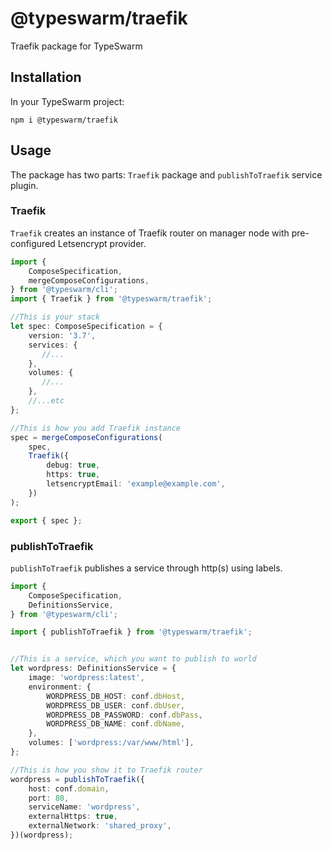 # @typeswarm/traefik

Traefik package for TypeSwarm

## Installation

In your TypeSwarm project:

```
npm i @typeswarm/traefik
```

## Usage

The package has two parts: `Traefik` package and `publishToTraefik` service plugin.


### Traefik

`Traefik` creates an instance of Traefik router on manager node with pre-configured Letsencrypt provider.


```ts
import {
    ComposeSpecification,
    mergeComposeConfigurations,
} from '@typeswarm/cli';
import { Traefik } from '@typeswarm/traefik';

//This is your stack
let spec: ComposeSpecification = {
    version: '3.7',
    services: {
       //...
    },
    volumes: {
       //...
    },
    //...etc
};

//This is how you add Traefik instance
spec = mergeComposeConfigurations(
    spec,
    Traefik({
        debug: true,
        https: true,
        letsencryptEmail: 'example@example.com',
    })
);

export { spec };

```


### publishToTraefik

`publishToTraefik` publishes a service through http(s) using labels.

```ts
import {
    ComposeSpecification,
    DefinitionsService,
} from '@typeswarm/cli';

import { publishToTraefik } from '@typeswarm/traefik';


//This is a service, which you want to publish to world
let wordpress: DefinitionsService = {
    image: 'wordpress:latest',
    environment: {
        WORDPRESS_DB_HOST: conf.dbHost,
        WORDPRESS_DB_USER: conf.dbUser,
        WORDPRESS_DB_PASSWORD: conf.dbPass,
        WORDPRESS_DB_NAME: conf.dbName,
    },
    volumes: ['wordpress:/var/www/html'],
};

//This is how you show it to Traefik router
wordpress = publishToTraefik({
    host: conf.domain,
    port: 80,
    serviceName: 'wordpress',
    externalHttps: true,
    externalNetwork: 'shared_proxy',
})(wordpress);
```
